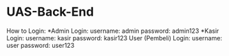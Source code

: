 # UAS-Back-End
How to Login:
*Admin Login: 
username: admin
password: admin123
*Kasir Login:
username: kasir
password: kasir123
User (Pembeli) Login:
username: user
password: user123
